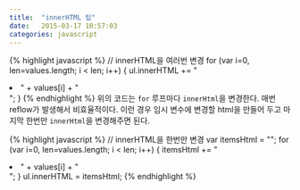 ```yaml
---
title:  "innerHTML 팁"
date:   2015-03-17 10:57:03
categories: javascript
---
```



{% highlight javascript %}
// innerHTML을 여러번 변경
for (var i=0, len=values.length; i < len; i++) {
  ul.innerHTML += "<li>" + values[i] + "</li>";
}
{% endhighlight %}
위의 코드는 `for` 루프마다 `innerHtml`을 변경한다. 매번 reflow가 발생해서 비효율적이다. 이런 경우 임시 변수에 변경할 html을 만들어 두고 마지막 한번만 `innerHtml`을 변경해주면 된다.  
  
  
{% highlight javascript %}
// innerHTML을 한번만 변경
var itemsHtml = "";
for (var i=0, len=values.length; i < len; i++) {
  itemsHtml += "<li>" + values[i] + "</li>";
}
ul.innerHTML = itemsHtml;
{% endhighlight %}  
  

